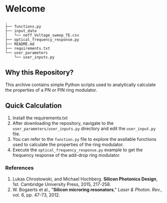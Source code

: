 
# Welcome
``````
.
├── functions.py
├── input_data
│   └── neff_Voltage_sweep_TE.csv
├── optical_frequency_response.py
├── README.md
├── requirements.txt
└── user_parameters
    └── user_inputs.py

``````
## Why this Repository?
This archive contains simple Python scripts used to analytically calculate the properties of a PN or PIN ring modulator.

## Quick Calculation
1. Install the requirements.txt
2. After downloading the repository, navigate to the `user_parameters/user_inputs.py` directory and edit the `user_input.py` file.
3. You can refer to the `function.py` file to explore the available functions used to calculate the properties of the ring modulator.
4. Execute the `optical_frequency_response.py` example to get the frequency response of the add-drop ring modulator.

### References
1. Lukas Chrostowski, and Michael Hochberg. **Silicon Photonics Design**, 1st. Cambridge University Press, 2015, 217-258.
2. W. Bogaerts et al., "**Silicon microring resonators**," *Laser & Photon. Rev.*, vol. 6, pp. 47-73, 2012.
